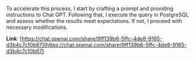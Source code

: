 To accelerate this process, I start by crafting a prompt and providing instructions to Chat GPT. Following that, I execute the query in PostgreSQL and assess whether the results meet expectations. If not, I proceed with necessary modifications.

**Link**: [https://chat.openai.com/share/9ff139b6-5ffc-4de8-9165-d3b4c7c10b67](https://chat.openai.com/share/9ff139b6-5ffc-4de8-9165-d3b4c7c10b67)